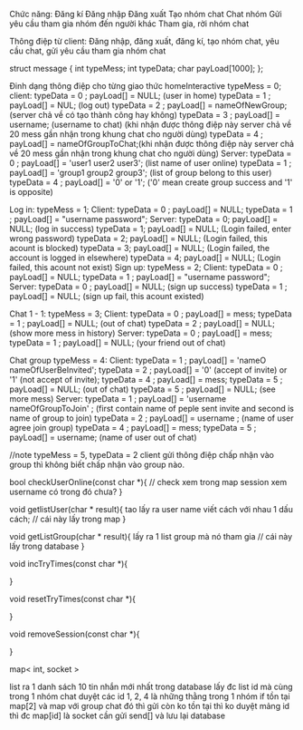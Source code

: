 Chức năng: 
    Đăng kí
    Đăng nhập
    Đăng xuất
    Tạo nhóm chat
    Chat nhóm
    Gửi yêu cầu tham gia nhóm đến người khác
    Tham gia, rời nhóm chat 

Thông điệp từ client:
    Đăng nhập, đăng xuất, đăng kí, tạo nhóm chat, yêu cầu chat, gửi yêu cầu tham gia nhóm chat 

struct message
{
    int typeMess;
    int typeData;
    char payLoad[1000];
};

Đinh dạng thông điệp cho từng giao thức
homeInteractive
    typeMess = 0;
        client:
            typeData = 0 ; payLoad[] = NULL; (user in home)
            typeData = 1 ; payLoad[] = NUL; (log out)
            typeData = 2 ; payLoad[] = nameOfNewGroup; (server chả về có tạo thành công hay không)
            typeData = 3 ; payLoad[] = username; (username to chat) (khi nhận được thông điệp này server chả về 20 mess gần nhận trong khung chat cho người dùng)
            typeData = 4 ; payLoad[] = nameOfGroupToChat;(khi nhận được thông điệp này server chả về 20 mess gần nhận trong khung chat cho người dùng)
        Server:
            typeData = 0 ; payLoad[] = 'user1 user2 user3'; (list name of user online)
            typeData = 1 ; payLoad[] = 'group1 group2 group3'; (list of group belong to this user)
            typeData = 4 ; payLoad[] = '0' or '1'; ('0' mean create group success and '1' is opposite)
       
Log in:
    typeMess = 1;
        Client:
            typeData = 0 ; payLoad[] = NULL;
            typeData = 1 ; payLoad[] = "username password";
        Server:
            typeData = 0; payLoad[] = NULL; (log in success)
            typeData = 1; payLoad[] = NULL; (Login failed, enter wrong password)
            typeData = 2; payLoad[] = NULL; (Login failed, this acount is blocked)
            typeData = 3; payLoad[] = NULL; (Login failed, the account is logged in elsewhere)
            typeData = 4; payLoad[] = NULL; (Login failed, this acount not exist)
Sign up:
    typeMess = 2;
        Client:
            typeData = 0 ; payLoad[] = NULL;
            typeData = 1 ; payLoad[] = "username password";
        Server:
            typeData = 0 ; payLoad[] = NULL; (sign up success)
            typeData = 1 ; payLoad[] = NULL; (sign up fail, this acount existed)

Chat 1 - 1:
    typeMess = 3;
        Client:
            typeData = 0 ; payLoad[] = mess;
            typeData = 1 ; payLoad[] = NULL; (out of chat)
            typeData = 2 ; payLoad[] = NULL; (show more mess in history)
        Server:
            typeData = 0 ; payLoad[] = mess;
            typeData = 1 ; payLoad[] = NULL; (your friend out of chat)
    
Chat group
    typeMess = 4:
        Client:
            typeData = 1 ; payLoad[] = 'nameO nameOfUserBeInvited';
            typeData = 2 ; payLoad[] = '0' (accept of invite) or '1' (not accept of invite);
            typeData = 4 ; payLoad[] = mess;
            typeData = 5 ; payLoad[] = NULL; (out of chat)
            typeData = 5 ; payLoad[] = NULL; (see more mess)
        Server:
            typeData = 1 ; payLoad[] = 'username nameOfGroupToJoin' ; (first contain name of peple sent invite and second is name of group to join)
            typeData = 2 ; payLoad[] = username ; (name of user agree join group)
            typeData = 4 ; payLoad[] = mess;
            typeData = 5 ; payLoad[] = username; (name of user out of chat)



//note typeMess = 5, typeData = 2 client gửi thông điệp chấp nhận vào group thì không biết chấp nhận vào group nào.

bool checkUserOnline(const char *){
    // check xem trong map session xem username có trong đó chưa?
}

void getlistUser(char * result){
    tao lấy ra user name viết cách với nhau 1 dấu cách; // cái này lấy trong map
}

void getListGroup(char * result){
    lấy ra 1 list group mà nó tham gia // cái này lấy trong database
}

void incTryTimes(const char *){

}

void resetTryTimes(const char *){

}

void removeSession(const char *){

}


map< int, socket >

list ra 1 danh sách 10 tin nhắn mới nhất trong database
lấy đc list id mà cùng trong 1 nhóm chat 
duyệt các id
1, 2, 4 là những thằng trong 1 nhóm 
if tồn tại map[2] và map với group chat đó thì gửi còn ko tồn tại thì ko
duyệt mảng id thì đc map[id] là socket cần gửi
send[] và lưu lại database